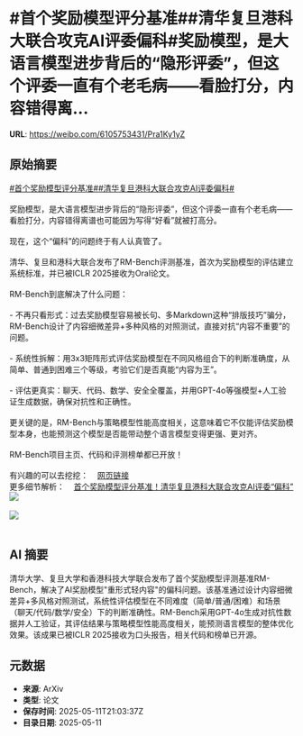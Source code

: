 # #首个奖励模型评分基准##清华复旦港科大联合攻克AI评委偏科#奖励模型，是大语言模型进步背后的“隐形评委”，但这个评委一直有个老毛病——看脸打分，内容错得离...

**URL**: https://weibo.com/6105753431/Pra1Ky1yZ

## 原始摘要

<a href="https://m.weibo.cn/search?containerid=231522type%3D1%26t%3D10%26q%3D%23%E9%A6%96%E4%B8%AA%E5%A5%96%E5%8A%B1%E6%A8%A1%E5%9E%8B%E8%AF%84%E5%88%86%E5%9F%BA%E5%87%86%23&amp;extparam=%23%E9%A6%96%E4%B8%AA%E5%A5%96%E5%8A%B1%E6%A8%A1%E5%9E%8B%E8%AF%84%E5%88%86%E5%9F%BA%E5%87%86%23" data-hide=""><span class="surl-text">#首个奖励模型评分基准#</span></a><a href="https://m.weibo.cn/search?containerid=231522type%3D1%26t%3D10%26q%3D%23%E6%B8%85%E5%8D%8E%E5%A4%8D%E6%97%A6%E6%B8%AF%E7%A7%91%E5%A4%A7%E8%81%94%E5%90%88%E6%94%BB%E5%85%8BAI%E8%AF%84%E5%A7%94%E5%81%8F%E7%A7%91%23&amp;extparam=%23%E6%B8%85%E5%8D%8E%E5%A4%8D%E6%97%A6%E6%B8%AF%E7%A7%91%E5%A4%A7%E8%81%94%E5%90%88%E6%94%BB%E5%85%8BAI%E8%AF%84%E5%A7%94%E5%81%8F%E7%A7%91%23" data-hide=""><span class="surl-text">#清华复旦港科大联合攻克AI评委偏科#</span></a><br><br>奖励模型，是大语言模型进步背后的“隐形评委”，但这个评委一直有个老毛病——看脸打分，内容错得离谱也可能因为写得“好看”就被打高分。<br><br>现在，这个“偏科”的问题终于有人认真管了。<br><br>清华、复旦和港科大联合发布了RM-Bench评测基准，首次为奖励模型的评估建立系统标准，并已被ICLR 2025接收为Oral论文。<br><br>RM-Bench到底解决了什么问题：<br><br>- 不再只看形式：过去奖励模型容易被长句、多Markdown这种“排版技巧”骗分，RM-Bench设计了内容细微差异+多种风格的对照测试，直接对抗“内容不重要”的问题。<br>    <br>- 系统性拆解：用3x3矩阵形式评估奖励模型在不同风格组合下的判断准确度，从简单、普通到困难三个等级，考验它们是否真能“内容为王”。<br>    <br>- 评估更真实：聊天、代码、数学、安全全覆盖，并用GPT-4o等强模型+人工验证生成数据，确保对抗性和正确性。<br>    <br>更关键的是，RM-Bench与策略模型性能高度相关，这意味着它不仅能评估奖励模型本身，也能预测这个模型是否能带动整个语言模型变得更强、更对齐。<br><br>RM-Bench项目主页、代码和评测榜单都已开放！<br><br>有兴趣的可以去挖挖：<a href="https://weibo.cn/sinaurl?u=https%3A%2F%2Fgithub.com%2FTHU-KEG%2FRM-Bench" data-hide=""><span class="url-icon"><img style="width: 1rem;height: 1rem" src="https://h5.sinaimg.cn/upload/2015/09/25/3/timeline_card_small_web_default.png" referrerpolicy="no-referrer"></span><span class="surl-text">网页链接</span></a><br>更多细节解析：<a href="https://weibo.cn/sinaurl?u=https%3A%2F%2Fmp.weixin.qq.com%2Fs%2FQIRLYW0UW4L766feh8zMHg" data-hide=""><span class="url-icon"><img style="width: 1rem;height: 1rem" src="https://h5.sinaimg.cn/upload/2015/09/25/3/timeline_card_small_web_default.png" referrerpolicy="no-referrer"></span><span class="surl-text">首个奖励模型评分基准！清华复旦港科大联合攻克AI评委“偏科”</span></a><img style="" src="https://tvax2.sinaimg.cn/large/006Fd7o3gy1i1aalr4naxj30u00g8tej.jpg" referrerpolicy="no-referrer"><br><br><img style="" src="https://tvax1.sinaimg.cn/large/006Fd7o3gy1i1aalyon1pj30u00g4jxw.jpg" referrerpolicy="no-referrer"><br><br>

## AI 摘要

清华大学、复旦大学和香港科技大学联合发布了首个奖励模型评测基准RM-Bench，解决了AI奖励模型"重形式轻内容"的偏科问题。该基准通过设计内容细微差异+多风格对照测试，系统性评估模型在不同难度（简单/普通/困难）和场景（聊天/代码/数学/安全）下的判断准确性。RM-Bench采用GPT-4o生成对抗性数据并人工验证，其评估结果与策略模型性能高度相关，能预测语言模型的整体优化效果。该成果已被ICLR 2025接收为口头报告，相关代码和榜单已开源。

## 元数据

- **来源**: ArXiv
- **类型**: 论文
- **保存时间**: 2025-05-11T21:03:37Z
- **目录日期**: 2025-05-11
